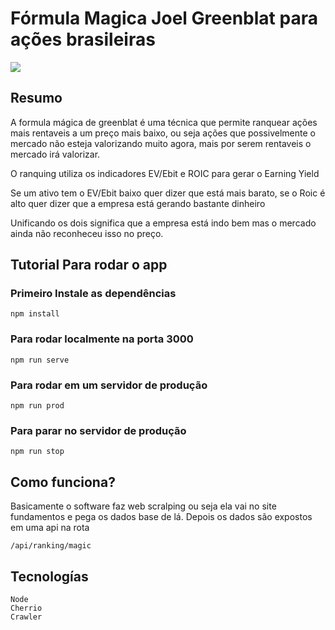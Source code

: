 # Fórmula Magica Joel Greenblat para ações brasileiras

![](https://zgrp9w.bl.files.1drv.com/y4mPw_sPsbnqnP9Oh44IyUz2PHmECeUKpzRsq624kJdsm_lkeKuSO8x5cyXYeLNoIDEuATeBrOOnZ8s-mlc3TNMfZMUER0TRRoN7RLTguPAlGNqyT8vu23R5-c_rIQYmg3VhbDA-sWHs8bq9L9q84LNmLwzz1y39bPvxfAcmcfvdm5mb8DixzEoRfDBDOqfvfHzFmyAAAYH4AhEnxQ0ypBaNg?width=1024&height=467&cropmode=none)


## Resumo
A formula mágica de greenblat é uma técnica que permite ranquear ações mais rentaveis a um preço mais baixo, ou seja
ações que possivelmente o mercado não esteja valorizando muito agora, mais por serem rentaveis o mercado irá valorizar.

O ranquing utiliza os indicadores EV/Ebit e ROIC para gerar o Earning Yield

Se um ativo tem o EV/Ebit baixo quer dizer que está mais barato, 
se o Roic é alto quer dizer que a empresa está gerando bastante dinheiro

Unificando os dois significa que a empresa está indo bem mas o mercado ainda não reconheceu isso no preço.

## Tutorial Para rodar o app
### Primeiro Instale as dependências
```
npm install
```
### Para rodar localmente na porta 3000
```
npm run serve
```

### Para rodar em um servidor de produção
```
npm run prod
```

### Para parar no servidor de produção
```
npm run stop
```
## Como funciona?
Basicamente o software faz web scralping ou seja ela vai no site fundamentos e pega os dados base de lá.
Depois os dados são expostos em uma api na rota
```
/api/ranking/magic
```

## Tecnologías
    Node
    Cherrio
    Crawler